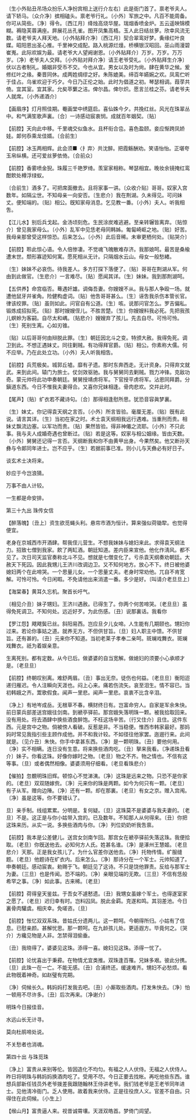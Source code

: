 <!-- { "loadSidebar": true } -->
〔生小外贴丑吊场众扮乐人净扮宾相上送行介左右〕此是衙门首了。禀老爷夫人。请下轿马。〔众介净〕摈相磕头。禀老爷行礼。〔小外〕军旅之中。凡百不能周备。你可从简些。〔净〕得令。〔西江月〕绛烛高烧华屋。瑞烟香喷金炉。五云遥映锦模糊。褥隐芙蓉满座。屛展花丛孔雀。图开凤集高梧。玉人此日结丝萝。欣幸风流无数。请老爷夫人拜天地。〔小外贴拜介净〕〔西江月〕契合翠鸾好梦。夤缘红叶良媒。昭阳恩出圣心推。千里神交成配。路入桃源烂熳。桥横银汉昭回。巫山雨漫碧崔嵬。此际欢娱为最。请老爷大人望阙谢恩。〔小外贴拜介〕万岁。万岁。万万岁。〔净〕老爷夫人交拜。〔小外贴对拜介净〕请王老爷受礼。〔小外贴拜生介净〕伏以古者制礼。婚姻非受币不交。今也从宜。男女以及时为尙。肆在黄华之候。爰修红叶之缘。秦晋同休。成两姓绸缪之好。朱陈媲美。缔百年嬿婉之欢。凤鸾伫听于佳占。乌雀欢迎于巧夕。今日乃正伦之始。此时为倡道之初。琴瑟相调。葭莩共倚。宜其室。宜其家。允矣苹蘩之洁。俾尔昌。俾尔炽。愿言兰桂之芬。请老爷夫人就席。〔小外递酒介〕 

【画眉序】灯月照佳期。罨画堂中绣筵启。喜仙姝今夕。共挽红丝。风光在珠翠丛中。和气满笙歌声裏。〔合〕一诗感动宸衷悯。成就百年姻契。〔贴〕 

【前腔】天向此中移。千里魂交似鱼水。且杯衔合卺。喜色盈颐。妾应惭跨凤娇娃。郞何忝乘龙佳婿。〔合前生〕 

【前腔】冰玉两相辉。此会须■〈扌弃〉共沈醉。把霞觞酬劝。笑语怡怡。正堪夸玉帛纵横。还可爱丝萝依倚。〔合前众〕 

【前腔】香雾喷金猊。珠履三千艳罗绮。羡室家相称。琴瑟相宜。晚妆余镜掩红鸾酣飮处樽浮绿蚁。

〔合前生〕酒多了。可把席面撤去。且将家事一讲。〔众收介贴〕哥哥。奴家入宫数年。如隔尘世。不知母亲一向安否。〔生悲介〕我在荆湖。久未得见。可问妹丈。便知端的。〔贴〕相公。旣知家母消息。乞见教一番。〔小外〕夫人。听我相吿。 

【江儿水】别后兵戈起。金汤顷刻危。生民涂炭难逃避。至亲转辗皆离弃。〔贴惊介〕曾见我家母么。〔小外〕乱军中见恁老母同韩姊。匍匐崎岖之地。〔贴〕好苦。我母亲那曾受这样惊恐。后来怎么。〔小外〕此后音稀。未审更栖何处。〔贴哭介〕 

【前腔】聆此惊心语。令人倍惨凄。不觉魂飞魄散难存济。我那娘呵。最苦是桑楡遭末世。颓形寡迹知何寓。愿死相从无计。只隔烟水云山。母女一般愁緖。

〔生〕妹妹不必哀伤。待我差人。多方打探下落便了。〔贴〕哥哥在荆湖从军。何由到此做官。〔生悲介〕一言难尽。〔贴〕愿闻其详。〔生〕妹妹。我到那荆湖呵。 

【五供养】命宫临否。蓦遇奸雄。调侮吾妻。你嫂嫂不从。我与那人争殴一场。就遭他鼠牙幷雀角。险健构虚词。〔贴〕他吿哥哥甚么。〔生〕诬吿我杀伤本管长官。律该绞罪。〔贴〕虽则如此。问官自有公道。〔生〕咳。说那问官怎么。罗吉偏私。锻炼成招拟死。〔贴〕那时嫂嫂侄儿。不胜苦楚。〔生〕你嫂嫂料我必死。先把我孩儿螟蛉为客嗣。自尽太和嵎。〔贴悲介〕嫂嫂弃了孩儿。先去自尽。可怜可怜。〔生〕死别生离。心如刃锥。

〔贴〕以后哥哥何由辩脱此罪。〔生〕朝廷因北斗之变。特颁大赦。我得免死。调卫到此。不想正遇妹丈。同往剿贼。有功得拜官爵。〔贴〕相公。你素称大儒。何不应举。乃在此处立功。〔小外〕夫人听我相吿。 

【前腔】兵荒极矣。城郭丘墟。靡有孑遗。那时东奔西走。无计资身。只得弃文就武。来到此间。辕门为旅士。仗剑效驱驰。我与舅舅同去剿贼。戮力冲锋。克敌功奇。蒙元帅将此功申奏朝廷。舅舅授靖虏将军。下官授平虏将军。沾恩同拜爵。分鎭道东西。今日不惟我夫妻得合。又喜你兄妹相逢。骨肉悲欢。交幷此时。

【尾声】〔贴〕纩衣若不藏诗句。〔合〕那得相逢慰所思。犹恐音容眞梦裏。

〔生〕妹丈。你记得袁天纲之言否。〔小外〕所言皆验。毫厘无差。〔贴〕旣有此说。请言其详。〔生〕当初在家之时。术士袁天纲相我远行遇难。当重刑而贵。相妹丈飘流边塞。以军功而贵。〔贴〕果然皆验。得非神僊之流耶。〔小外〕不只此事。我与夫人成婚奇遇也曾断过。〔贴〕若是这等。奴家与相公姻缘。皆由天数。〔小外〕舅舅还记得一言否。天纲断我和你不由黄甲出身。今果然矣。他又断孙天彝与令郞同年进士。岂不应乎。〔生〕若据前事已准。则小儿与天彝必有好日子。 

谈玄术士决将来。



妙应于今岂浪猜。

万事不由人计较。



一生都是命安排。 

第三十九出
珠传女信

【醉落魄】〔丑上〕资生欲觅蝇头利。悬帘市酒为恒计。算来强似荷锄犂。也觉得便宜。

老身在京城西市开酒肆。帮我侄儿营生。不想我妹妹与媳妇来此。求得袁天纲法力。招致七僧到我家。飮了两缸酒。朝廷知道。差内臣来宣他。他化作淸风。都不见了。次日司天监官奏称北斗不见。想就是七僧变化了。亏杀袁天纲奏劝朝廷。大赦天下死囚。因此我甥儿王济川改调边卫。又不知何地方。放心不下。终日被他婆媳妇两个在此啼哭。一个思量儿女。一个思量丈夫。老身时常劝他。兀自不肯宽解。可怜可怜。今日闲暇。不免请他出来消遣一番。多少是好。〔叫请介老旦旦上〕 

【海棠春】黄耳久忘机。聚首长吁气。

〔相见介丑〕妹子甥妇。王济川遇赦。已得生了。你两个何苦啼哭。〔老旦旦〕虽得免死调卫。不知何处。远近好歹。为此伤感。〔丑〕说那裏话。我看你 

【罗江怨】飕飕鬓已丝。斜阳易西。岂应旦夕儿女啼。人生能有几期颐也。甥妇你过来。若论你事姑之道。就养无方。不但供甘旨。〔旦〕妇人职主中馈。不供甘旨。还有甚的。〔丑〕元来你不知道。当初老莱子孝奉二亲呵。斑斓戏舞衣。斑斓戏舞衣。祇为着娱亲意。

生离死别。都有定数。从今已后。做婆婆的自当宽解。做媳妇的须要小心承顺才是。〔老旦旦〕 

【前腔】终朝叹别离。难舒两眉。〔丑〕事出无奈。徒伤也何益。〔老旦旦〕衡阳迢递归雁迟。令人注瞬向天涯也。闷上心来。痛若伤流矢。哀至泪生。情不容已。当初韩娥之齐。鬻歌假食。闻声一里悲。闻声一里悲。哀衷不比含辛泪。

〔净上〕有地岑成岳。无根草不春。横财终日有。岂富命穷人。自家是军余朱快。前日蒙兵部差送宫娥往剑南。到褫亭驿前。那宫娥失落明珠一颗。被我拾取回来。没有用处。将去酒肆中换些酒食醉饱。不枉这场辛苦。〔行又住介〕且住。这件东西。元是宫中之物。倘被傍人看破。反惹是非。不当稳便。惟西市韩家最好。那妈妈时常见我指引些主顾作成他。并不和我计较。不如径往他家罢。迤逦行来。此间就是。〔见介丑〕朱快。你手中拿甚东西。〔净〕是一颗明珠。〔丑〕要他何用。〔净〕实不相瞒。连日没有生意。将来换些酒肉吃。〔丑〕拏来我看。〔净递珠丑看介〕妹子。你看这珠。好像你嫁时之物。〔老旦〕物之不齐。物之情也。不信有这等事。〔旦〕或者偶然相像。婆婆须用仔细看。〔老旦看珠悲介〕 

【催拍】忽覩明珠旧辉。顿惊心不觉涕洟。〔净〕这珠是远来之物。只恐不是你家的。〔老旦〕双双随嫁赀。〔净〕元来你的珠是两颗。如今为何只有一颗。〔老旦〕有子从军。赠向边陲。〔净〕还有一颗。却在那裏。〔老旦〕有女之京。赠入宫闱。〔净〕虽是这等。你不要错认了。 

旦〕亲手制。线组累累。分明是。复何疑。〔旦〕这珠莫不是婆婆与我夫妻的。〔老旦〕不是。这正是与你小姑带入宫的。已及数年。不知那人从何得来。〔丑〕你把这珠来历。从实一说。多换些酒肉与你。〔净〕列位奶奶听我吿禀。 

【前腔】我本是公差健儿。送宫女剑南乍回。那宫女在褫亭驿前失落这珠。我便拾取。〔老旦〕你旣送他去。必知何方人氏。姓甚名谁。〔净〕是涿州王慧姬。〔老旦悲介〕天那。正是我女孩儿了。为什么官差你送他去。〔净〕托物传情。纩服缝题。〔老旦〕他题诗在纩衣内。后来怎么。〔净〕那诗分在一个军士。元帅知道了。申奏朝廷。感动宸衷。勑赐于飞。朝廷见了这诗。不只是饶他罪责。反给与那军士为妻。〔三旦〕也是传闻。恐不端的。〔净〕亲眼见端的无欺。〔三旦〕不信有恁般希罕之事。〔净〕如此事。古来稀。〔老旦〕 

【前腔】荷得皇天鉴兹。于吾女不遽慭遗。〔丑〕我甥女虽嫁个军士。也得遂室家之愿了。〔老旦〕迟归幸有时。岂料囚凤。脱此金羁。克遂和鸣。其羽差池。今日裏骨肉驩虞。相庆幸。免嗟咨。〔旦〕 

【前腔】怅忆双双系珠。昔姑氏分遗两儿。这一颗呵。今朝得所归。小姑有了信息。已慰亲颜。甚解忧思。那一颗呵。在九龄孩儿处。更适遐方。毕竟何之。〔哭介〕方纔见物是人非。怎禁得泪偷垂。

〔丑〕我晓得了。婆婆见这珠。添得一喜。媳妇见这珠。添得一忧了。 

【前腔】论忧喜出于秉彛。在物情尤宜类推。双珠逢百罹。兄妹多艰。彼此分携。〔旦〕此珠一在一亡。不能无感。〔丑〕合浦终还。缓速难齐。甥妇不必愁烦。看此物旣着神奇。如赵璧有完期。

〔净〕伺候长久。韩妈妈打发我去吧。〔丑〕小厮取些酒肉。打发朱快去。〔净〕怕一顿用不尽许多。〔丑〕后次再来。〔净谢介〕 

明珠今日报佳音。



水远山长无计寻。

莫向杜鹃啼处说。



不关愁者也消魂。 

第四十出
与珠觅珠

〔净上〕富贵从来别等伦。皆因造化不均匀。有福之人人伏侍。无福之人伏侍人。昨日将明珠与韩妈妈换酒肉吃了。受用不尽。今日正要去找帐。再吃他些东西。谁想兵部新任钱员外老爷拨差我跟随翰林王侍讲老爷。我们钱老爷是王老爷同年进士。见他淸冷衙门。乏人使用。故着我来伏侍。正是往役庶人义。官差不自由。只得住在此伺候。〔小生上〕 

【缑山月】富贵逼人来。视昔诚霄壤。天涯双皓首。梦倚门闾望。

